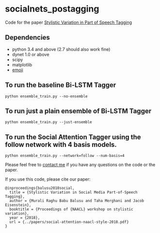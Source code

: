 # socialnets_postagging
Code for the paper [Stylistic Variation in Part of Speech Tagging](https://www.cc.gatech.edu/~jeisenst/papers/social-attention-naacl-style-2018.pdf)

## Dependencies
- python 3.4 and above (2.7 should also work fine)
- dynet 1.0 or above
- scipy
- matplotlib
- [emoji](https://pypi.org/project/emoji/)

## To run the baseline Bi-LSTM Tagger
```
python ensemble_train.py --no-ensemble
```

## To run just a plain ensemble of Bi-LSTM Tagger
```
python ensemble_train.py --just-ensemble
```

## To run the Social Attention Tagger using the follow network with 4 basis models.
```
python ensemble_train.py --network=follow --num-basis=4
```

Please feel free to [contact me](muraliraghubabu1994@gmail.com) if you have any questions on the code or the paper.

If you use this code, please cite our paper:
```
@inproceedings{balusu2018social,
  title = {Stylistic Variation in Social Media Part-of-Speech Tagging},
  author = {Murali Raghu Babu Balusu and Taha Merghani and Jacob Eisenstein},
  booktitle = {Proceedings of {NAACL} workshop on stylistic variation},
  year = {2018},
  url = {../papers/social-attention-naacl-style-2018.pdf}
}
```




